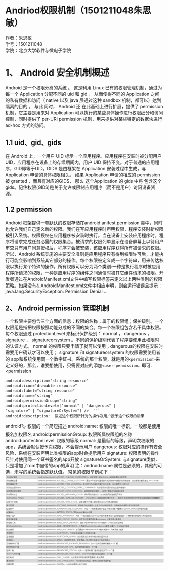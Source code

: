 # Andriod权限机制（1501211048朱思敏）

作者：朱思敏<br>
学号：1501211048<br>
学院：北京大学软件与微电子学院


# 1、 Android 安全机制概述

Android 是一个权限分离的系统 。 这是利用 Linux 已有的权限管理机制，通过为每一个 Application 分配不同的 uid 和 gid ， 从而使得不同的 Application 之间的私有数据和访问（ native 以及 java 层通过这种 sandbox 机制，都可以）达到隔离的目的 。 与此 同时， Android 还 在此基础上进行扩展，提供了 permission 机制，它主要是用来对 Application 可以执行的某些具体操作进行权限细分和访问控制，同时提供了 per-URI permission 机制，用来提供对某些特定的数据块进行 ad-hoc 方式的访问。

## 1.1 uid、gid、gids


在 Android 上，一个用户 UID 标示一个应用程序。应用程序在安装时被分配用户 UID，应用程序在设备上的存续期间内，用户 UID 保持不变。对于普通的应用程序，GID即等于UID。GIDS 是由框架在 Application 安装过程中生成，与 Application 申请的具体权限相关。 如果 Application 申请的相应的 permission 被 granted ，而且有对应的GIDS， 那么 这个Application 的 gids 中将 包含这个 gids。记住权限(GIDS)是关于允许或限制应用程序（而不是用户）访问设备资源。

## 1.2 permission

Android 框架提供一套默认的权限存储在android.anifest.permission 类中，同时也允许我们自己定义新的权限。我们在写应用程序时声明权限，程序安装时新权限被引入系统。权限授权在应用程序被安装时执行。当在设备上安装应用程序时，程序将请求完成任务必需的权限集合。被请求的权限列单显示在设备屏幕上以待用户审查只有用户同意授权后，程序才会被安装，该应用程序获得所有被请求的权限。所以，Android 系统实施的主要安全准则是应用程序只有得到权限许可后，才能执行可能会影响到系统其它部分的操作。每个权限被定义成一个字符串，用来传达权限以执行某个特殊的操作。所有权限可以分为两个类别:一种是执行程序时被应用程序所请求的权限，一种是应用程序的组件之间通信时被其它组件请求的权限。开发者通过在AndroidManifest.xml文件中编写权限标签来定义以上两种类别的权限策略。如果没有在AndroidManifest.xml文件中相应申明，则会运行错误且提示：java.lang.SecurityException: Permission Denial ...

## 2、 Android permission 管理机制

一个权限主要包含三个方面的信息：权限的名称；属于的权限组；保护级别。一个权限组是指把权限按照功能分成的不同的集合。每一个权限组包含若干具体权限。每个权限通过 protectionLevel 来标识保护级别： normal ， dangerous ， signature ， signatureorsystem 。不同的保护级别代表了程序要使用此权限时的认证方式。 normal 的权限只要申请了就可以使用；dangerous的权限在安装时需要用户确认才可以使用； signature 和 signatureorsystem 的权限需要使用者的 app和系统使用同一个数字证书。系统的那个权限，就是用的```<permission>```来定义好的，那么，谁要想使用，只需要对应的添加```<user-permission。```即可.<br> 
<permission   

    android:description="string resource"  
    android:icon="drawable resource"  
    android:label="string resource"  
    android:name="string"  
    android:permissionGroup="string"  
    android:protectionLevel=["normal" | "dangerous" |   
    "signature" | "signatureOrSystem"] />  ```
    android:description:  描述这个权限所针对的操作及用户授予这个权限的后果 
android:label:   权限的一个简短描述 
android:name: 权限的唯一标识，一般都是使用 报名加权限名 
android:permissionGroup: 权限所属权限组的名称 
android:protectionLevel: 权限的等级
normal: 是最低的等级，声明次权限的app，系统会默认授予次权限，不会提示用户 dangerous:  权限对应的操作有安全风险，系统在安装声明此类权限的app时会提示用户 signature:  权限表明的操作只针对使用同一个证书签名的app开放 
signatureOrSystem: 与signature类似，只是增加了rom中自带的app的声明
 注：android:name 属性是必须的，其他的可选，未写的系统会指定默认值。
 常见的权限举例如下：![](01.png)
